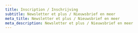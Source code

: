 ```yaml
---
title: Inscription / Inschrijving
subtitle: Newsletter et plus / Nieuwsbrief en meer
meta_title: Newsletter et plus / Nieuwsbrief en meer
meta_description: Newsletter et plus / Nieuwsbrief en meer
---
```

